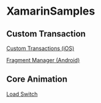 # XamarinSamples

## Custom Transaction
[Custom Transactions (iOS)](Custom_Transactions)

[Fragment Manager (Android)](Fragment_Manager)

## Core Animation
[Load Switch](Core_Animation)
